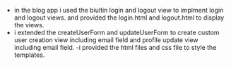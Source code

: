- in the blog app i used the biultin login and logout view to implment login and logout views. and provided the login.html and logout.html to display the views.
- i extended the createUserForm and updateUserForm to create custom user creation view including email field and profile update view including email field.
-i provided the html files and css file to style the templates.